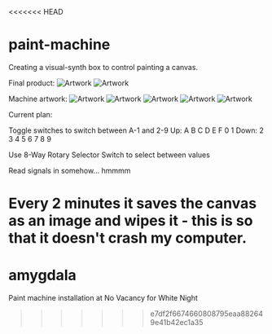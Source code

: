 <<<<<<< HEAD
# paint-machine


Creating a visual-synth box to control painting a canvas. 

Final product:
![Artwork](http://i.imgur.com/yd3T2js.jpg)
![Artwork](http://i.imgur.com/ddbg30m.jpg)

Machine artwork:
![Artwork](http://i.imgur.com/KCJMWWJ.jpg)
![Artwork](http://i.imgur.com/twlhnGE.jpg)
![Artwork](http://i.imgur.com/GaXnhVh.jpg)
![Artwork](http://i.imgur.com/Yh4bg4M.jpg)
![Artwork](http://i.imgur.com/jDvemr5.jpg)

Current plan:

Toggle switches to switch between A-1 and 2-9
Up: A B C D E F 0 1
Down: 2 3 4 5 6 7 8 9

Use 8-Way Rotary Selector Switch to select between values

Read signals in somehow... hmmmm

Every 2 minutes it saves the canvas as an image and wipes it - this is so that it doesn't crash my computer.
=======
# amygdala
Paint machine installation at No Vacancy for White Night
>>>>>>> e7df2f6674660808795eaa882649e41b42ec1a35
